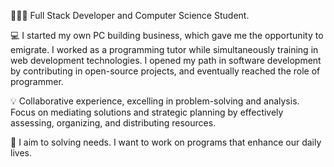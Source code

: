 👨🏻‍🎓 Full Stack Developer and Computer Science Student.

💻 I started my own PC building business, which gave me the opportunity to emigrate. I worked as a programming tutor while simultaneously training in web development technologies. I opened my path in software development by contributing in open-source projects, and eventually reached the role of programmer.

💡 Collaborative experience, excelling in problem-solving and analysis. Focus on mediating solutions and strategic planning by effectively assessing, organizing, and distributing resources.

🎯 I aim to solving needs. I want to work on programs that enhance our daily lives.
